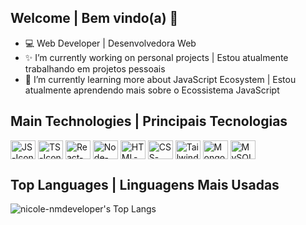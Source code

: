 ## Welcome | Bem vindo(a) 👋

- 💻 Web Developer | Desenvolvedora Web
- ✨ I’m currently working on personal projects | Estou atualmente trabalhando em projetos pessoais
- 💛 I’m currently learning more about JavaScript Ecosystem | Estou atualmente aprendendo mais sobre o Ecossistema JavaScript

## Main Technologies | Principais Tecnologias

<div>
    <img align="center" alt="JS-Icon" height="30" width="40" src="https://cdn.jsdelivr.net/gh/devicons/devicon/icons/javascript/javascript-original.svg" />
    <img align="center" alt="TS-Icon" height="30" width="40" src="https://cdn.jsdelivr.net/gh/devicons/devicon/icons/typescript/typescript-original.svg" />
    <img align="center" alt="React-Icon" height="30" width="40" src="https://cdn.jsdelivr.net/gh/devicons/devicon/icons/react/react-original.svg" />
    <img align="center" alt="Node-Icon" height="30" width="40" src="https://cdn.jsdelivr.net/gh/devicons/devicon/icons/nodejs/nodejs-original.svg" />
    <img align="center" alt="HTML-Icon" height="30" width="40" src="https://cdn.jsdelivr.net/gh/devicons/devicon/icons/html5/html5-original.svg" />
    <img align="center" alt="CSS-Icon" height="30" width="40" src="https://cdn.jsdelivr.net/gh/devicons/devicon/icons/css3/css3-original.svg" />
    <img align="center" alt="Tailwind-Icon" height="30" width="40" src="https://cdn.jsdelivr.net/gh/devicons/devicon/icons/tailwindcss/tailwindcss-plain.svg" />
    <img align="center" alt="Mongo-Icon" height="30" width="40" src="https://cdn.jsdelivr.net/gh/devicons/devicon/icons/mongodb/mongodb-original.svg" />
    <img align="center" alt="MySQL-Icon" height="30" width="40" src="https://cdn.jsdelivr.net/gh/devicons/devicon/icons/mysql/mysql-original.svg" />
</div>

## Top Languages | Linguagens Mais Usadas

![nicole-nmdeveloper's Top Langs](https://github-readme-stats.vercel.app/api/top-langs/?username=nicole-nmdeveloper&theme=transparent&layout=compact)
